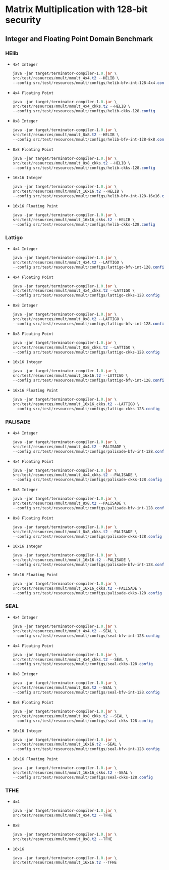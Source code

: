 # Matrix Multiplication with 128-bit security
## Integer and Floating Point Domain Benchmark

### HElib
* `4x4 Integer`
  ```powershell
  java -jar target/terminator-compiler-1.0.jar \
  src/test/resources/mmult/mmult_4x4.t2 --HELIB \
  --config src/test/resources/mmult/configs/helib-bfv-int-128-4x4.config
  ```
* `4x4 Floating Point`
  ```powershell
  java -jar target/terminator-compiler-1.0.jar \
  src/test/resources/mmult/mmult_4x4_ckks.t2 --HELIB \
  --config src/test/resources/mmult/configs/helib-ckks-128.config
  ```
* `8x8 Integer`
  ```powershell
  java -jar target/terminator-compiler-1.0.jar \
  src/test/resources/mmult/mmult_8x8.t2 --HELIB \
  --config src/test/resources/mmult/configs/helib-bfv-int-128-8x8.config
  ```
* `8x8 Floating Point`
  ```powershell
  java -jar target/terminator-compiler-1.0.jar \
  src/test/resources/mmult/mmult_8x8_ckks.t2 --HELIB \
  --config src/test/resources/mmult/configs/helib-ckks-128.config
  ```
* `16x16 Integer`
  ```powershell
  java -jar target/terminator-compiler-1.0.jar \
  src/test/resources/mmult/mmult_16x16.t2 --HELIB \
  --config src/test/resources/mmult/configs/helib-bfv-int-128-16x16.config
  ```
* `16x16 Floating Point`
  ```powershell
  java -jar target/terminator-compiler-1.0.jar \
  src/test/resources/mmult/mmult_16x16_ckks.t2 --HELIB \
  --config src/test/resources/mmult/configs/helib-ckks-128.config
  ```
  
### Lattigo
* `4x4 Integer`
  ```powershell
  java -jar target/terminator-compiler-1.0.jar \
  src/test/resources/mmult/mmult_4x4.t2 --LATTIGO \
  --config src/test/resources/mmult/configs/lattigo-bfv-int-128.config
  ```
* `4x4 Floating Point`
  ```powershell
  java -jar target/terminator-compiler-1.0.jar \
  src/test/resources/mmult/mmult_4x4_ckks.t2 --LATTIGO \
  --config src/test/resources/mmult/configs/lattigo-ckks-128.config
  ```
* `8x8 Integer`
  ```powershell
  java -jar target/terminator-compiler-1.0.jar \
  src/test/resources/mmult/mmult_8x8.t2 --LATTIGO \
  --config src/test/resources/mmult/configs/lattigo-bfv-int-128.config
  ```
* `8x8 Floating Point`
  ```powershell
  java -jar target/terminator-compiler-1.0.jar \
  src/test/resources/mmult/mmult_8x8_ckks.t2 --LATTIGO \
  --config src/test/resources/mmult/configs/lattigo-ckks-128.config
  ```
* `16x16 Integer`
  ```powershell
  java -jar target/terminator-compiler-1.0.jar \
  src/test/resources/mmult/mmult_16x16.t2 --LATTIGO \
  --config src/test/resources/mmult/configs/lattigo-bfv-int-128.config
  ```
* `16x16 Floating Point`
  ```powershell
  java -jar target/terminator-compiler-1.0.jar \
  src/test/resources/mmult/mmult_16x16_ckks.t2 --LATTIGO \
  --config src/test/resources/mmult/configs/lattigo-ckks-128.config
  ```

### PALISADE
* `4x4 Integer`
  ```powershell
  java -jar target/terminator-compiler-1.0.jar \
  src/test/resources/mmult/mmult_4x4.t2 --PALISADE \
  --config src/test/resources/mmult/configs/palisade-bfv-int-128.config
  ```
* `4x4 Floating Point`
  ```powershell
  java -jar target/terminator-compiler-1.0.jar \
  src/test/resources/mmult/mmult_4x4_ckks.t2 --PALISADE \
  --config src/test/resources/mmult/configs/palisade-ckks-128.config
  ```
* `8x8 Integer`
  ```powershell
  java -jar target/terminator-compiler-1.0.jar \
  src/test/resources/mmult/mmult_8x8.t2 --PALISADE \
  --config src/test/resources/mmult/configs/palisade-bfv-int-128.config
  ```
* `8x8 Floating Point`
  ```powershell
  java -jar target/terminator-compiler-1.0.jar \
  src/test/resources/mmult/mmult_8x8_ckks.t2 --PALISADE \
  --config src/test/resources/mmult/configs/palisade-ckks-128.config
  ```
* `16x16 Integer`
  ```powershell
  java -jar target/terminator-compiler-1.0.jar \
  src/test/resources/mmult/mmult_16x16.t2 --PALISADE \
  --config src/test/resources/mmult/configs/palisade-bfv-int-128.config
  ```
* `16x16 Floating Point`
  ```powershell
  java -jar target/terminator-compiler-1.0.jar \
  src/test/resources/mmult/mmult_16x16_ckks.t2 --PALISADE \
  --config src/test/resources/mmult/configs/palisade-ckks-128.config
  ```

### SEAL
* `4x4 Integer`
  ```powershell
  java -jar target/terminator-compiler-1.0.jar \
  src/test/resources/mmult/mmult_4x4.t2 --SEAL \
  --config src/test/resources/mmult/configs/seal-bfv-int-128.config
  ```
* `4x4 Floating Point`
  ```powershell
  java -jar target/terminator-compiler-1.0.jar \
  src/test/resources/mmult/mmult_4x4_ckks.t2 --SEAL \
  --config src/test/resources/mmult/configs/seal-ckks-128.config
  ```
* `8x8 Integer`
  ```powershell
  java -jar target/terminator-compiler-1.0.jar \
  src/test/resources/mmult/mmult_8x8.t2 --SEAL \
  --config src/test/resources/mmult/configs/seal-bfv-int-128.config
  ```
* `8x8 Floating Point`
  ```powershell
  java -jar target/terminator-compiler-1.0.jar \
  src/test/resources/mmult/mmult_8x8_ckks.t2 --SEAL \
  --config src/test/resources/mmult/configs/seal-ckks-128.config
  ```
* `16x16 Integer`
  ```powershell
  java -jar target/terminator-compiler-1.0.jar \
  src/test/resources/mmult/mmult_16x16.t2 --SEAL \
  --config src/test/resources/mmult/configs/seal-bfv-int-128.config
  ```
* `16x16 Floating Point`
  ```powershell
  java -jar target/terminator-compiler-1.0.jar \
  src/test/resources/mmult/mmult_16x16_ckks.t2 --SEAL \
  --config src/test/resources/mmult/configs/seal-ckks-128.config
  ```

### TFHE
* `4x4`
  ```powershell
  java -jar target/terminator-compiler-1.0.jar \
  src/test/resources/mmult/mmult_4x4.t2 --TFHE
  ```
* `8x8`
  ```powershell
  java -jar target/terminator-compiler-1.0.jar \
  src/test/resources/mmult/mmult_8x8.t2 --TFHE
  ```
* `16x16`
  ```powershell
  java -jar target/terminator-compiler-1.0.jar \
  src/test/resources/mmult/mmult_16x16.t2 --TFHE
  ```
